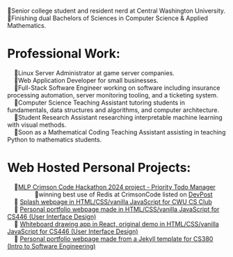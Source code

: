 🔹Senior college student and resident nerd at Central Washington University.    
🔹Finishing dual Bachelors of Sciences in Computer Science & Applied Mathematics.      

# Professional Work:    
&nbsp;&nbsp;&nbsp;&nbsp;🔹Linux Server Administrator at game server companies.    
&nbsp;&nbsp;&nbsp;&nbsp;🔹Web Application Developer for small businesses.    
&nbsp;&nbsp;&nbsp;&nbsp;🔹Full-Stack Software Engineer working on software including insurance processing automation, server monitoring tooling, and a ticketing system.    
&nbsp;&nbsp;&nbsp;&nbsp;🔹Computer Science Teaching Assistant tutoring students in fundamentals, data structures and algorithms, and computer architecture.    
&nbsp;&nbsp;&nbsp;&nbsp;🔹Student Research Assistant researching interpretable machine learning with visual methods.    
&nbsp;&nbsp;&nbsp;&nbsp;🔹Soon as a Mathematical Coding Teaching Assistant assisting in teaching Python to mathematics students.    

# Web Hosted Personal Projects:    
&nbsp;&nbsp;&nbsp;&nbsp;🔹[MLP Crimson Code Hackathon 2024 project - Priority Todo Manager](https://github.com/CWUsers/Priority-Todo-Manager)    
&nbsp;&nbsp;&nbsp;&nbsp;&nbsp;&nbsp;&nbsp;&nbsp;&nbsp;&nbsp;&nbsp;&nbsp;&nbsp;&nbsp;&nbsp;&nbsp;🔹winning best use of Redis at CrimsonCode listed on [DevPost](https://devpost.com/software/priority-todo-manager)    
&nbsp;&nbsp;&nbsp;&nbsp;🔹 [Splash webpage in HTML/CSS/vanilla JavaScript for CWU CS Club](https://cwu-cs-club.github.io/club-webpage-splash/)    
&nbsp;&nbsp;&nbsp;&nbsp;🔹 [Personal portfolio webpage made in HTML/CSS/vanilla JavaScript for CS446 (User Interface Design)](https://avaavarai.github.io/cs446-portfolio-webpage/)    
&nbsp;&nbsp;&nbsp;&nbsp;🔹 [Whiteboard drawing app in React, original demo in HTML/CSS/vanilla JavaScript for CS446 (User Interface Design)](https://avaavarai.github.io/CS446_MapMaker/)  
&nbsp;&nbsp;&nbsp;&nbsp;🔹 [Personal portfolio webpage made from a Jekyll template for CS380 (Intro to Software Engineering)](https://avaavarai.github.io/AvaAvarai.github.io.CS380/)    
